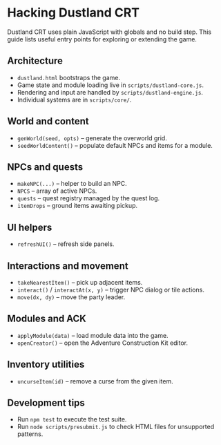 # Hacking Dustland CRT

Dustland CRT uses plain JavaScript with globals and no build step. This guide lists useful entry points for exploring or extending the game.

## Architecture
- `dustland.html` bootstraps the game.
- Game state and module loading live in `scripts/dustland-core.js`.
- Rendering and input are handled by `scripts/dustland-engine.js`.
- Individual systems are in `scripts/core/`.

## World and content
- `genWorld(seed, opts)` – generate the overworld grid.
- `seedWorldContent()` – populate default NPCs and items for a module.

## NPCs and quests
- `makeNPC(...)` – helper to build an NPC.
- `NPCS` – array of active NPCs.
- `quests` – quest registry managed by the quest log.
- `itemDrops` – ground items awaiting pickup.

## UI helpers
 - `refreshUI()` – refresh side panels.

## Interactions and movement
- `takeNearestItem()` – pick up adjacent items.
- `interact()` / `interactAt(x, y)` – trigger NPC dialog or tile actions.
- `move(dx, dy)` – move the party leader.

## Modules and ACK
- `applyModule(data)` – load module data into the game.
- `openCreator()` – open the Adventure Construction Kit editor.

## Inventory utilities
- `uncurseItem(id)` – remove a curse from the given item.

## Development tips
- Run `npm test` to execute the test suite.
- Run `node scripts/presubmit.js` to check HTML files for unsupported patterns.
